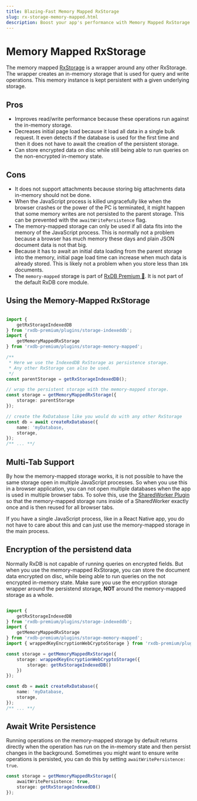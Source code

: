 ```yaml
---
title: Blazing-Fast Memory Mapped RxStorage
slug: rx-storage-memory-mapped.html
description: Boost your app's performance with Memory Mapped RxStorage. Query and write in-memory while seamlessly persisting data to your chosen storage.
---
```



# Memory Mapped RxStorage

The memory mapped [RxStorage](./rx-storage.md) is a wrapper around any other RxStorage. The wrapper creates an in-memory storage that is used for query and write operations. This memory instance is kept persistent with a given underlying storage.

## Pros

- Improves read/write performance because these operations run against the in-memory storage.
- Decreases initial page load because it load all data in a single bulk request. It even detects if the database is used for the first time and then it does not have to await the creation of the persistent storage.
- Can store encrypted data on disc while still being able to run queries on the non-encrypted in-memory state.


## Cons

- It does not support attachments because storing big attachments data in-memory should not be done.
- When the JavaScript process is killed ungracefully like when the browser crashes or the power of the PC is terminated, it might happen that some memory writes are not persisted to the parent storage. This can be prevented with the `awaitWritePersistence` flag.
- The memory-mapped storage can only be used if all data fits into the memory of the JavaScript process. This is normally not a problem because a browser has much memory these days and plain JSON document data is not that big.
- Because it has to await an initial data loading from the parent storage into the memory, initial page load time can increase when much data is already stored. This is likely not a problem when you store less than `10k` documents.
- The `memory-mapped` storage is part of [RxDB Premium 👑](/premium/). It is not part of the default RxDB core module.

## Using the Memory-Mapped RxStorage

```ts

import {
    getRxStorageIndexedDB
} from 'rxdb-premium/plugins/storage-indexeddb';
import {
    getMemoryMappedRxStorage
} from 'rxdb-premium/plugins/storage-memory-mapped';

/**
 * Here we use the IndexedDB RxStorage as persistence storage.
 * Any other RxStorage can also be used.
 */
const parentStorage = getRxStorageIndexedDB();

// wrap the persistent storage with the memory-mapped storage.
const storage = getMemoryMappedRxStorage({
    storage: parentStorage
});

// create the RxDatabase like you would do with any other RxStorage
const db = await createRxDatabase({
    name: 'myDatabase,
    storage,
});
/** ... **/
```

## Multi-Tab Support

By how the memory-mapped storage works, it is not possible to have the same storage open in multiple JavaScript processes. So when you use this in a browser application, you can not open multiple databases when the app is used in multiple browser tabs.
To solve this, use the [SharedWorker Plugin](./rx-storage-shared-worker.md) so that the memory-mapped storage runs inside of a SharedWorker exactly once and is then reused for all browser tabs.

If you have a single JavaScript process, like in a React Native app, you do not have to care about this and can just use the memory-mapped storage in the main process.


## Encryption of the persistend data

Normally RxDB is not capable of running queries on encrypted fields. But when you use the memory-mapped RxStorage, you can store the document data encrypted on disc, while being able to run queries on the not encrypted in-memory state. Make sure you use the encryption storage wrapper around the persistend storage, **NOT** around the memory-mapped storage as a whole.

```ts

import {
    getRxStorageIndexedDB
} from 'rxdb-premium/plugins/storage-indexeddb';
import {
    getMemoryMappedRxStorage
} from 'rxdb-premium/plugins/storage-memory-mapped';
import { wrappedKeyEncryptionWebCryptoStorage } from 'rxdb-premium/plugins/encryption-web-crypto';

const storage = getMemoryMappedRxStorage({
    storage: wrappedKeyEncryptionWebCryptoStorage({
        storage: getRxStorageIndexedDB()
    })
});

const db = await createRxDatabase({
    name: 'myDatabase,
    storage,
});
/** ... **/
```


## Await Write Persistence
Running operations on the memory-mapped storage by default returns directly when the operation has run on the in-memory state and then persist changes in the background.
Sometimes you might want to ensure write operations is persisted, you can do this by setting `awaitWritePersistence: true`.

```ts
const storage = getMemoryMappedRxStorage({
    awaitWritePersistence: true,
    storage: getRxStorageIndexedDB()
});
```

